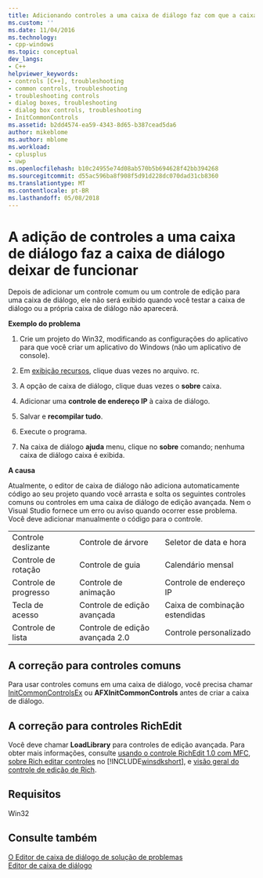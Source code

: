 ```yaml
---
title: Adicionando controles a uma caixa de diálogo faz com que a caixa de diálogo não funcionem | Microsoft Docs
ms.custom: ''
ms.date: 11/04/2016
ms.technology:
- cpp-windows
ms.topic: conceptual
dev_langs:
- C++
helpviewer_keywords:
- controls [C++], troubleshooting
- common controls, troubleshooting
- troubleshooting controls
- dialog boxes, troubleshooting
- dialog box controls, troubleshooting
- InitCommonControls
ms.assetid: b2dd4574-ea59-4343-8d65-b387cead5da6
author: mikeblome
ms.author: mblome
ms.workload:
- cplusplus
- uwp
ms.openlocfilehash: b10c24955e74d08ab570b5b694628f42bb394268
ms.sourcegitcommit: d55ac596ba8f908f5d91d228dc070dad31cb8360
ms.translationtype: MT
ms.contentlocale: pt-BR
ms.lasthandoff: 05/08/2018
---
```

# <a name="adding-controls-to-a-dialog-causes-the-dialog-to-no-longer-function"></a>A adição de controles a uma caixa de diálogo faz a caixa de diálogo deixar de funcionar
Depois de adicionar um controle comum ou um controle de edição para uma caixa de diálogo, ele não será exibido quando você testar a caixa de diálogo ou a própria caixa de diálogo não aparecerá.  
  
 **Exemplo do problema**  
  
1.  Crie um projeto do Win32, modificando as configurações do aplicativo para que você criar um aplicativo do Windows (não um aplicativo de console).  
  
2.  Em [exibição recursos](../windows/resource-view-window.md), clique duas vezes no arquivo. rc.  
  
3.  A opção de caixa de diálogo, clique duas vezes o **sobre** caixa.  
  
4.  Adicionar uma **controle de endereço IP** à caixa de diálogo.  
  
5.  Salvar e **recompilar tudo**.  
  
6.  Execute o programa.  
  
7.  Na caixa de diálogo **ajuda** menu, clique no **sobre** comando; nenhuma caixa de diálogo caixa é exibida.  
  
 **A causa**  
  
 Atualmente, o editor de caixa de diálogo não adiciona automaticamente código ao seu projeto quando você arrasta e solta os seguintes controles comuns ou controles em uma caixa de diálogo de edição avançada. Nem o Visual Studio fornece um erro ou aviso quando ocorrer esse problema. Você deve adicionar manualmente o código para o controle.  
  
||||  
|-|-|-|  
|Controle deslizante|Controle de árvore|Seletor de data e hora|  
|Controle de rotação|Controle de guia|Calendário mensal|  
|Controle de progresso|Controle de animação|Controle de endereço IP|  
|Tecla de acesso|Controle de edição avançada|Caixa de combinação estendidas|  
|Controle de lista|Controle de edição avançada 2.0|Controle personalizado|  
  
## <a name="the-fix-for-common-controls"></a>A correção para controles comuns  
 Para usar controles comuns em uma caixa de diálogo, você precisa chamar [InitCommonControlsEx](http://msdn.microsoft.com/library/windows/desktop/bb775697) ou **AFXInitCommonControls** antes de criar a caixa de diálogo.  
  
## <a name="the-fix-for-richedit-controls"></a>A correção para controles RichEdit  
 Você deve chamar **LoadLibrary** para controles de edição avançada. Para obter mais informações, consulte [usando o controle RichEdit 1.0 com MFC](../windows/using-the-richedit-1-0-control-with-mfc.md), [sobre Rich editar controles](http://msdn.microsoft.com/library/windows/desktop/bb787873) no [!INCLUDE[winsdkshort](../atl-mfc-shared/reference/includes/winsdkshort_md.md)], e [visão geral do controle de edição de Rich](../mfc/overview-of-the-rich-edit-control.md).  
  
## <a name="requirements"></a>Requisitos  
 Win32  
  
## <a name="see-also"></a>Consulte também  
 [O Editor de caixa de diálogo de solução de problemas](../windows/troubleshooting-the-dialog-editor.md)   
 [Editor de caixa de diálogo](../windows/dialog-editor.md)

